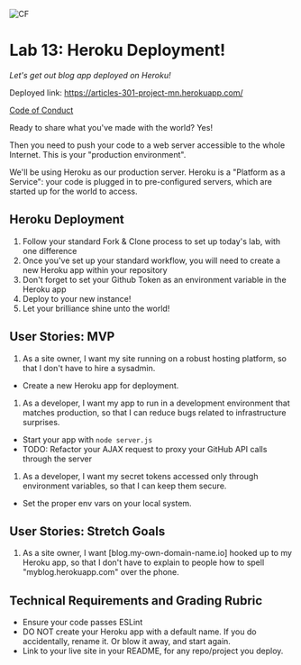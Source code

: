 
![CF](https://i.imgur.com/7v5ASc8.png)  
# Lab 13: Heroku Deployment!
*Let's get out blog app deployed on Heroku!*

Deployed link: https://articles-301-project-mn.herokuapp.com/

[Code of Conduct](https://github.com/codefellows/code-of-conduct)

Ready to share what you've made with the world? Yes!

Then you need to push your code to a web server accessible to the whole Internet. This is your "production environment".

We'll be using Heroku as our production server. Heroku is a "Platform as a Service": your code is plugged in to pre-configured servers, which are started up for the world to access.

## Heroku Deployment

1. Follow your standard Fork & Clone process to set up today's lab, with one difference
2. Once you've set up your standard workflow, you will need to create a new Heroku app within your repository
3. Don't forget to set your Github Token as an environment variable in the Heroku app
4. Deploy to your new instance!
5. Let your brilliance shine unto the world!

## User Stories: MVP
 1. As a site owner, I want my site running on a robust hosting platform, so that I don't have to hire a sysadmin.
  - Create a new Heroku app for deployment.
 1. As a developer, I want my app to run in a development environment that matches production, so that I can reduce bugs related to infrastructure surprises.
  - Start your app with `node server.js`
  - TODO: Refactor your AJAX request to proxy your GitHub API calls through the server
 1. As a developer, I want my secret tokens accessed only through environment variables, so that I can keep them secure.
  - Set the proper env vars on your local system.

## User Stories: Stretch Goals
 1. As a site owner, I want [blog.my-own-domain-name.io] hooked up to my Heroku app, so that I don't have to explain to people how to spell "myblog.herokuapp.com" over the phone.

## Technical Requirements and Grading Rubric
 - Ensure your code passes ESLint
 - DO NOT create your Heroku app with a default name. If you do accidentally, rename it. Or blow it away, and start again.
 - Link to your live site in your README, for any repo/project you deploy.
